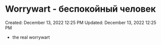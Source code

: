 # Worrywart - беспокойный человек

Created: December 13, 2022 12:25 PM
Updated: December 13, 2022 12:25 PM

- the real worrywart